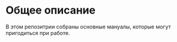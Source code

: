 # Общее описание

В этом репозитрии собраны основные мануалы, которые могут пригодиться при работе.
